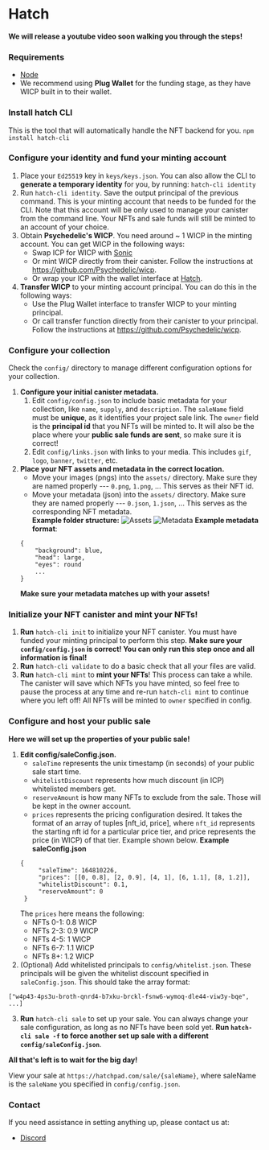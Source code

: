 # Hatch

**We will release a youtube video soon walking you through the steps!**

### Requirements
- [Node](https://nodejs.org/en/)
- We recommend using **Plug Wallet** for the funding stage, as they have WICP built in to their wallet.
### Install hatch CLI
This is the tool that will automatically handle the NFT backend for you.
`npm install hatch-cli`

### Configure your identity and fund your minting account
1. Place your `Ed25519` key in `keys/keys.json`. You can also allow the CLI to **generate a temporary identity** for you, by running: `hatch-cli identity`
2. Run `hatch-cli identity`. 
Save the output principal of the previous command. This is your minting account that needs to be funded for the CLI. Note that this account will be only used to manage your canister from the command line. Your NFTs and sale funds will still be minted to an account of your choice.
3. Obtain **Psychedelic's WICP**. You need around ~ 1 WICP in the minting account. You can get WICP in the following ways:
   - Swap ICP for WICP with [Sonic](https://sonic.ooo/)
   - Or mint WICP directly from their canister. Follow the instructions at https://github.com/Psychedelic/wicp.
   - Or wrap your ICP with the wallet interface at [Hatch](hatch.com).
4. **Transfer WICP** to your minting account principal. You can do this in the following ways:
   -  Use the Plug Wallet interface to transfer WICP to your minting principal.
   -  Or call transfer function directly from their canister to your principal. Follow the instructions at https://github.com/Psychedelic/wicp.

### Configure your collection
Check the `config/` directory to manage different configuration options for your collection.
1. **Configure your initial canister metadata.**
   1. Edit `config/config.json` to include basic metadata for your collection, like `name`, `supply`, and `description`. The `saleName` field must be **unique**, as it identifies your project sale link. The `owner` field is the **principal id** that you NFTs will be minted to. It will also be the place where your **public sale funds are sent**, so make sure it is correct!
   2. Edit `config/links.json` with links to your media. This includes `gif`, `logo`, `banner`, `twitter`, etc.
2. **Place your NFT assets and metadata in the correct location.**
   - Move your images (pngs) into the `assets/` directory. Make sure they are named properly --- `0.png`, `1.png`, ...  This serves as their NFT id.
   - Move your metadata (json) into the `assets/` directory. Make sure they are named properly --- `0.json`, `1.json`, ... This serves as the corresponding NFT metadata.  
   **Example folder structure:**
   ![Assets](https://i.imgur.com/3Ny9myT.png)
   ![Metadata](https://i.imgur.com/ZsaiwQI.png)
    **Example metadata format**:
    ```
    {
        "background": blue,
        "head": large,
        "eyes": round
        ...
    }
    ```
    **Make sure your metadata matches up with your assets!**

### Initialize your NFT canister and mint your NFTs!
1. **Run** `hatch-cli init` to initialize your NFT canister. You must have funded your minting principal to perform this step. **Make sure your `config/config.json` is correct! You can only run this step once and all information is final!**
2. **Run** `hatch-cli validate` to do a basic check that all your files are valid.
3. **Run** `hatch-cli mint` to **mint your NFTs**! This process can take a while. The canister will save which NFTs you have minted, so feel free to pause the process at any time and re-run `hatch-cli mint` to continue where you left off! All NFTs will be minted to `owner` specified in config.


### Configure and host your public sale
**Here we will set up the properties of your public sale!**
1. **Edit config/saleConfig.json.**
   - `saleTime` represents the unix timestamp (in seconds) of your public sale start time.
   - `whitelistDiscount` represents how much discount (in ICP) whitelisted members get.
   - `reserveAmount` is how many NFTs to exclude from the sale. Those will be kept in the owner account.
   - `prices` represents the pricing configuration desired. It takes the format of an array of tuples [nft_id, price], where `nft_id` represents the starting nft id for a particular price tier, and price represents the price (in WICP) of that tier. Example shown below.
   **Example saleConfig.json**
   ```
   {
        "saleTime": 164810226,
        "prices": [[0, 0.8], [2, 0.9], [4, 1], [6, 1.1], [8, 1.2]],
        "whitelistDiscount": 0.1,
        "reserveAmount": 0
    }
    ```
    The `prices` here means the following:
    - NFTs 0-1: 0.8 WICP
    - NFTs 2-3: 0.9 WICP
    - NFTs 4-5: 1 WICP
    - NFTs 6-7: 1.1 WICP
    - NFTs 8+: 1.2 WICP
2. (Optional) Add whitelisted principals to `config/whitelist.json`. These principals will be given the whitelist discount specified in `saleConfig.json`. This should take the array format:
```
["w4p43-4ps3u-broth-qnrd4-b7xku-brckl-fsnw6-wymoq-dle44-viw3y-bqe", ...]
```
3. **Run** `hatch-cli sale` to set up your sale. You can always change your sale configuration, as long as no NFTs have been sold yet. **Run `hatch-cli sale -f` to force another set up sale with a different `config/saleConfig.json`**.

**All that's left is to wait for the big day!**

View your sale at `https://hatchpad.com/sale/{saleName}`, where saleName is the `saleName` you specified in `config/config.json`.

### Contact  
If you need assistance in setting anything up, please contact us at:
- [Discord](https://discord.gg/n77xjyspDR)